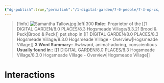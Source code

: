 ```yaml
---
{"dg-publish":true,"permalink":"/1-digital-garden/7-0-people/7-3-np-cs/samantha-tallow/","tags":["#person","#hogsmeade","#hogsmeade-resident","#shopkeeper"]}
---
```


>[!info] 
>![Samantha Tallow.jpg|left|300](/img/user/1%20DIGITAL%20GARDEN/7.0%20PEOPLE/7.3%20NPCs/Headshots/Samantha%20Tallow.jpg)
>**Role**:: Proprietor of the [[1 DIGITAL GARDEN/8.0 PLACES/8.3 Hogsmeade Village/8.3.21 Brood & Peck\|Brood & Peck]] pet shop in [[1 DIGITAL GARDEN/8.0 PLACES/8.3 Hogsmeade Village/8.3.0 Hogsmeade VIllage - Overview\|Hogsmeade Village]]
>**3 Word Summary**:: Awkward, animal-adoring, conscientious
>**Usually found in**:: [[1 DIGITAL GARDEN/8.0 PLACES/8.3 Hogsmeade Village/8.3.0 Hogsmeade VIllage - Overview\|Hogsmeade Village]]

# Interactions

